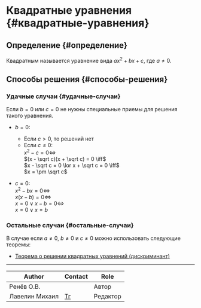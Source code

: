 # Квадратные уравнения {#квадратные-уравнения}

## Определение {#определение}

Квадратным называется уравнение вида $ax^2 + bx + c$, где $a \neq 0$.

## Способы решения {#способы-решения}

### Удачные случаи {#удачные-случаи}

Если $b = 0$ или $с = 0$ не нужны специальные приемы для решения такого уравнения.

- $b = 0$: <br>
    - Если $c > 0$, то решений нет <br>
    - Если $c \le 0$:<br>
    $x^2 - c = 0 \iff$ <br>
    $(x - \sqrt c)(x + \sqrt c) = 0 \iff$ <br>
    $x - \sqrt c = 0 \lor x + \sqrt c = 0 \iff$ <br>
    $x = \pm \sqrt c$ <br>

- $с = 0$: <br>
    $x^2 - bx = 0 \iff$ <br>
    $x(x - b) = 0 \iff$ <br>
    $x = 0 \lor x - b = 0 \iff$ <br>
    $x = 0 \lor x = b$

### Остальные случаи {#остальные-случаи}

В случае если $a \neq 0$, $b \neq 0$ и $с \neq 0$ можно использовать следующие теоремы:

- [Теорема о решении квадратных уравнений (дискриминант)](./discriminant.md)

---
| Author         | Contact                       | Role     |
|----------------|-------------------------------|----------|
| Ренёв О.В.     |                               | Автор    |
| Лавелин Михаил | [Тг](https://t.me/mikhaillav) | Редактор |
